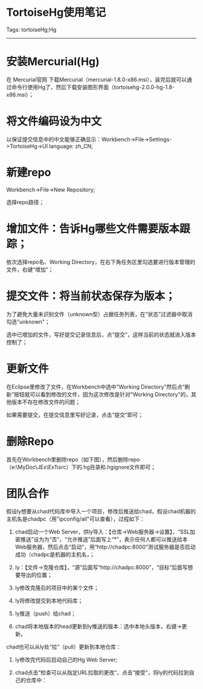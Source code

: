 # TortoiseHg使用笔记
Tags: tortoiseHg;Hg

------

# 安装Mercurial(Hg) 
在 Mercurial官网 下载Mercurial（mercurial-1.8.0-x86.msi），装完后就可以通过命令行使用Hg了，然后下载安装图形界面（tortoisehg-2.0.0-hg-1.8-x86.msi）；

 
# 将文件编码设为中文 
以保证提交信息中的中文能够正确显示：Workbench->File->Settings->TortoiseHg->UI language: zh_CN;

 

 
# 新建repo 
Workbench->File->New Repository;

 

 选择repo路径； 

 

 

# 增加文件：告诉Hg哪些文件需要版本跟踪； 
依次选择repo名、Working Directory，在右下角任务区里勾选要进行版本管理的文件，右键“增加”；

 

 

# 提交文件：将当前状态保存为版本； 
为了避免大量未识别文件（unknown型）占据任务列表，在“状态”过滤器中取消勾选"unknown"；

 

选中已增加的文件，写好提交记录信息后，点“提交”，这样当前的状态就进入版本控制了；

 

 

# 更新文件 
在Eclipse里修改了文件，在Workbench中选中"Working Directory"然后点“刷新”按钮就可以看到修改的文件，因为这次修改是针对"Working Directory"的，其他版本不存在修改文件的问题；

 

如果需要提交，在提交信息里写好记录，点击“提交”即可；

 

# 删除Repo 
首先在Workbench里删除repo（如下图），然后删除repo（e:\MyDoc\JEx\Ex1\src）下的.hg目录和.hgignore文件即可；

 


 

# 团队合作

假设ly想要从chad代码库中导入一个项目，修改后推送给chad，假设chad机器的主机名是chadpc（用"ipconfig/all"可以查看），过程如下：

1. chad启动一个Web Server，供ly导入：【仓库->Web服务器->设置】，“SSL加密推送”设为为“否”，“允许推送”后面写上“*”，表示任何人都可以推送给本Web服务器，然后点击“启动”，用“http://chadpc:8000”测试服务器是否启动成功（chadpc是机器的主机名，；

1. ly：【文件->克隆仓库】，“源”后面写“http://chadpc:8000”，“目标”后面写想要导出的位置；

1. ly修改克隆后的项目中的某个文件；


1. ly将修改提交到本地代码库；

1. ly推送（push）给chad；

1. chad将本地版本的head更新到ly推送的版本：选中本地头版本，右键->更新。

 

chad也可以从ly处“拉”（pull）更新到本地仓库：

1. ly修改完代码后启动自己的Hg Web Server;

1. chad点击“检查可以从指定URL拉取的更改”，点击“接受”，将ly的代码拉到自己的仓库中：
